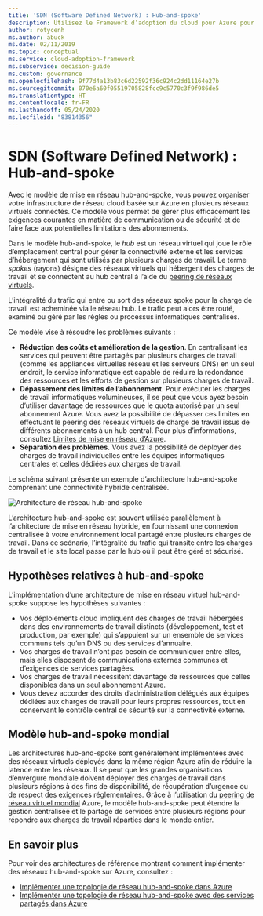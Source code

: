 ```yaml
---
title: 'SDN (Software Defined Network) : Hub-and-spoke'
description: Utilisez le Framework d’adoption du cloud pour Azure pour découvrir comment la mise en réseau hub-and-spoke organise votre infrastructure réseau en plusieurs réseaux virtuels connectés.
author: rotycenh
ms.author: abuck
ms.date: 02/11/2019
ms.topic: conceptual
ms.service: cloud-adoption-framework
ms.subservice: decision-guide
ms.custom: governance
ms.openlocfilehash: 9f77d4a13b83c6d22592f36c924c2dd11164e27b
ms.sourcegitcommit: 070e6a60f05519705828fcc9c5770c3f9f986de5
ms.translationtype: HT
ms.contentlocale: fr-FR
ms.lasthandoff: 05/24/2020
ms.locfileid: "83814356"
---
```

# <a name="software-defined-networking-hub-and-spoke"></a>SDN (Software Defined Network) : Hub-and-spoke

Avec le modèle de mise en réseau hub-and-spoke, vous pouvez organiser votre infrastructure de réseau cloud basée sur Azure en plusieurs réseaux virtuels connectés. Ce modèle vous permet de gérer plus efficacement les exigences courantes en matière de communication ou de sécurité et de faire face aux potentielles limitations des abonnements.

Dans le modèle hub-and-spoke, le _hub_ est un réseau virtuel qui joue le rôle d’emplacement central pour gérer la connectivité externe et les services d’hébergement qui sont utilisés par plusieurs charges de travail. Le terme _spokes_ (rayons) désigne des réseaux virtuels qui hébergent des charges de travail et se connectent au hub central à l’aide du [peering de réseaux virtuels](https://docs.microsoft.com/azure/virtual-network/virtual-network-peering-overview).

L’intégralité du trafic qui entre ou sort des réseaux spoke pour la charge de travail est acheminée via le réseau hub. Le trafic peut alors être routé, examiné ou géré par les règles ou processus informatiques centralisés.

Ce modèle vise à résoudre les problèmes suivants :

- **Réduction des coûts et amélioration de la gestion**. En centralisant les services qui peuvent être partagés par plusieurs charges de travail (comme les appliances virtuelles réseau et les serveurs DNS) en un seul endroit, le service informatique est capable de réduire la redondance des ressources et les efforts de gestion sur plusieurs charges de travail.
- **Dépassement des limites de l’abonnement**. Pour exécuter les charges de travail informatiques volumineuses, il se peut que vous ayez besoin d’utiliser davantage de ressources que le quota autorisé par un seul abonnement Azure. Vous avez la possibilité de dépasser ces limites en effectuant le peering des réseaux virtuels de charge de travail issus de différents abonnements à un hub central. Pour plus d’informations, consultez [Limites de mise en réseau d’Azure](https://docs.microsoft.com/azure/azure-resource-manager/management/azure-subscription-service-limits#networking-limits).
- **Séparation des problèmes.** Vous avez la possibilité de déployer des charges de travail individuelles entre les équipes informatiques centrales et celles dédiées aux charges de travail.

Le schéma suivant présente un exemple d’architecture hub-and-spoke comprenant une connectivité hybride centralisée.

![Architecture de réseau hub-and-spoke](https://docs.microsoft.com/azure/architecture/reference-architectures/hybrid-networking/images/hub-spoke.png)

L’architecture hub-and-spoke est souvent utilisée parallèlement à l’architecture de mise en réseau hybride, en fournissant une connexion centralisée à votre environnement local partagé entre plusieurs charges de travail. Dans ce scénario, l’intégralité du trafic qui transite entre les charges de travail et le site local passe par le hub où il peut être géré et sécurisé.

## <a name="hub-and-spoke-assumptions"></a>Hypothèses relatives à hub-and-spoke

L’implémentation d’une architecture de mise en réseau virtuel hub-and-spoke suppose les hypothèses suivantes :

- Vos déploiements cloud impliquent des charges de travail hébergées dans des environnements de travail distincts (développement, test et production, par exemple) qui s’appuient sur un ensemble de services communs tels qu’un DNS ou des services d’annuaire.
- Vos charges de travail n’ont pas besoin de communiquer entre elles, mais elles disposent de communications externes communes et d’exigences de services partagées.
- Vos charges de travail nécessitent davantage de ressources que celles disponibles dans un seul abonnement Azure.
- Vous devez accorder des droits d’administration délégués aux équipes dédiées aux charges de travail pour leurs propres ressources, tout en conservant le contrôle central de sécurité sur la connectivité externe.

## <a name="global-hub-and-spoke"></a>Modèle hub-and-spoke mondial

Les architectures hub-and-spoke sont généralement implémentées avec des réseaux virtuels déployés dans la même région Azure afin de réduire la latence entre les réseaux. Il se peut que les grandes organisations d’envergure mondiale doivent déployer des charges de travail dans plusieurs régions à des fins de disponibilité, de récupération d’urgence ou de respect des exigences réglementaires. Grâce à l’utilisation du [peering de réseau virtuel mondial](https://docs.microsoft.com/azure/virtual-network/virtual-network-peering-overview) Azure, le modèle hub-and-spoke peut étendre la gestion centralisée et le partage de services entre plusieurs régions pour répondre aux charges de travail réparties dans le monde entier.

## <a name="learn-more"></a>En savoir plus

Pour voir des architectures de référence montrant comment implémenter des réseaux hub-and-spoke sur Azure, consultez :

- [Implémenter une topologie de réseau hub-and-spoke dans Azure](https://docs.microsoft.com/azure/architecture/reference-architectures/hybrid-networking/hub-spoke)
- [Implémenter une topologie de réseau hub-and-spoke avec des services partagés dans Azure](https://docs.microsoft.com/azure/architecture/reference-architectures/hybrid-networking/shared-services)
